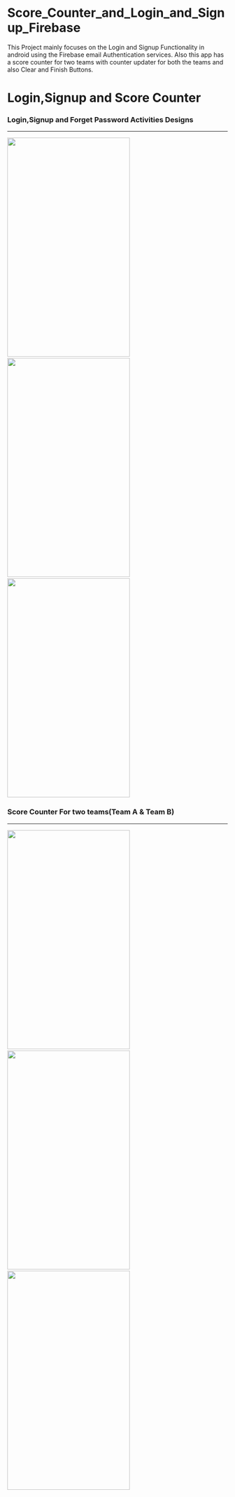 # Score_Counter_and_Login_and_Signup_Firebase
This Project mainly focuses on the Login and Signup Functionality in android using the Firebase email Authentication services. Also this app has a score counter for two teams with counter updater for both the teams and also Clear and Finish Buttons.
<h1>Login,Signup and Score Counter</h1>
<h3>Login,Signup and Forget Password Activities Designs</h3>
<hr width="100%" height="2" color="red" >
<div class="col-md-4">
<img src="https://github.com/Bikiprasad/Score_Counter_and_Login-Signup_Firebase/blob/master/Login.jpg" height="500px" width="280"/>&nbsp
<img src="https://github.com/Bikiprasad/Score_Counter_and_Login-Signup_Firebase/blob/master/signup.jpg" height="500px" width="280"/>&nbsp
<img src="https://github.com/Bikiprasad/Score_Counter_and_Login-Signup_Firebase/blob/master/forgetpassword.jpg" height="500px" width="280"/>
</div>
<h3>Score Counter For two teams(Team A & Team B)</h3>
<hr width="100%" height="2" color="red" >
<div class="col-md-4">
<img src="https://github.com/Bikiprasad/Score_Counter_and_Login-Signup_Firebase/blob/master/tiebreaker.jpg" height="500px" width="280"/>&nbsp
<img src="https://github.com/Bikiprasad/Score_Counter_and_Login-Signup_Firebase/blob/master/matchfinished.jpg" height="500px" width="280"/>&nbsp
<img src="https://github.com/Bikiprasad/Score_Counter_and_Login-Signup_Firebase/blob/master/win.jpg" height="500px" width="280"/>
</div>
